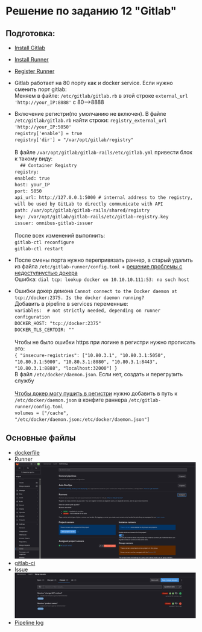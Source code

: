 # Решение по заданию 12 "Gitlab"
## Подготовка:
- [Install Gitlab](https://medium.com/@srghimire061/how-to-install-and-configure-gitlab-ce-on-centos-8-7-dcc5da807e0f)
- [Install Runner](https://docs.gitlab.com/runner/install/linux-repository.html)
- [Register Runner](https://docs.gitlab.com/runner/register/index.html)
- Gitlab работает на 80 порту как и docker service. Если нужно сменить порт gitlab:\
Меняем в файле: `/etc/gitlab/gitlab.rb` в этой строке `external_url 'http://your_IP:8888'` с 80-->8888

- Включение регистри(по умолчанию не включен). В файле `/etc/gitlab/gitlab.rb` найти строки:
`registry_external_url 'http://your_IP:5050'`\
`registry['enable'] = true`\
`registry['dir'] = "/var/opt/gitlab/registry"`\
\
В файле `/var/opt/gitlab/gitlab-rails/etc/gitlab.yml` привести блок к такому виду:\
`  ## Container Registry`\
  `registry:`\
    `enabled: true`\
    `host: your_IP`\
    `port: 5050`\
    `api_url: http://127.0.0.1:5000 # internal address to the registry, will be used by GitLab to directly communicate with API`\
    `path: /var/opt/gitlab/gitlab-rails/shared/registry`\
    `key: /var/opt/gitlab/gitlab-rails/etc/gitlab-registry.key`\
    `issuer: omnibus-gitlab-issuer`\
    \
После всех изменений выполнить:\
`gitlab-ctl reconfigure`\
`gitlab-ctl restart`

- После смены порта нужно перепривязать раннер, а старый удалить из файла `/etc/gitlab-runner/config.toml` + [решение проблемы с недоступнустью докера](https://stackoverflow.com/questions/72216229/no-such-host-error-while-doing-docker-build-from-gitlab-ci?newreg=8912714878aa4ad4a40bd392445765c3)\
Ошибка: `dial tcp: lookup docker on 10.10.10.111:53: no such host`
- Ошибки докер демона `Cannot connect to the Docker daemon at tcp://docker:2375. Is the docker daemon running?`\
Добавить в pipeline в services переменные:\
`variables:  # not strictly needed, depending on runner configuration`\
  `DOCKER_HOST: "tcp://docker:2375"`\
  `DOCKER_TLS_CERTDIR: ""`\
  \
Чтобы не было ошибки https при логине в регистри нужно прописать это:\
`{ "insecure-registries": ["10.80.3.1", "10.80.3.1:5050", "10.80.3.1:5000", "10.80.3.1:8080", "10.80.3.1:8443", "10.80.3.1:8888", "localhost:32000"] }`\
В файл `/etc/docker/daemon.json`. Если нет, создать и перегрузить службу\
\
[Чтобы докер могу пушить в регистри](https://gitlab.com/gitlab-org/gitlab/-/issues/20810) нужно добавить в путь к `/etc/docker/daemon.json` в конфиге раннера `/etc/gitlab-runner/config.toml`\
`volumes = ["/cache", "/etc/docker/daemon.json:/etc/docker/daemon.json"]`
## Основные файлы
- [dockerfile](./Dockerfile)
- Runner\
![runner](./screenshots/runner.png)
- [gitlab-ci](./gitlab-cd.yml)
- Issue\
![issue](./screenshots/issue.png)
- [Pipeline log](./pipeline.log)